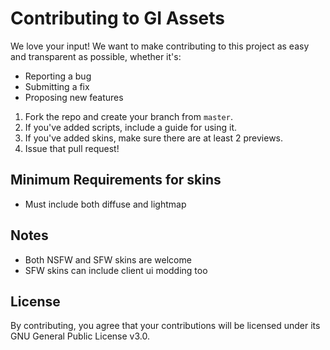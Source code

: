 # Contributing to GI Assets
We love your input! We want to make contributing to this project as easy and transparent as possible, whether it's:

- Reporting a bug
- Submitting a fix
- Proposing new features

1. Fork the repo and create your branch from `master`.
2. If you've added scripts, include a guide for using it.
3. If you've added skins, make sure there are at least 2 previews.
4. Issue that pull request!

## Minimum Requirements for skins

- Must include both diffuse and lightmap

## Notes
- Both NSFW and SFW skins are welcome
- SFW skins can include client ui modding too

## License
By contributing, you agree that your contributions will be licensed under its GNU General Public License v3.0.

